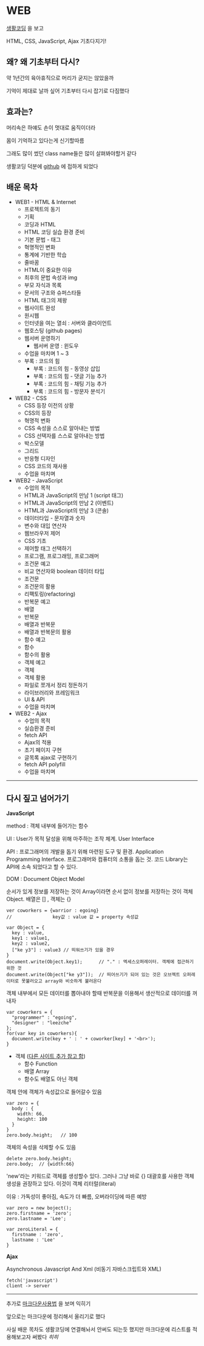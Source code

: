 WEB
=============

[생활코딩](https://opentutorials.org/course/3084) 을 보고

HTML, CSS, JavaScript, Ajax 기초다지기!


왜? 왜 기초부터 다시?
-------------
약 1년간의 육아휴직으로 머리가 굳지는 않았을까

기억이 제대로 날까 싶어 기초부터 다시 잡기로 다짐했다


효과는?
-------------
머리속은 하얘도 손이 멋대로 움직이더라

몸이 기억하고 있다는게 신기할따름

그래도 많이 썼던 class name들은 많이 살펴봐야할거 같다

생활코딩 덕분에 [github](https://opentutorials.org/course/3084/18891) 에 접하게 되었다



배운 목차
-------------
* WEB1 - HTML & Internet
  + 프로젝트의 동기
  + 기획
  + 코딩과 HTML
  + HTML 코딩 실습 환경 준비
  + 기본 문법 - 태그
  + 혁명적인 변화
  + 통계에 기반한 학습
  + 줄바꿈
  + HTML이 중요한 이유
  + 최후의 문법 속성과 img
  + 부모 자식과 목록
  + 문서의 구조와 슈퍼스타들
  + HTML 태그의 제왕
  + 웹사이트 완성
  + 원시웹
  + 인터넷을 여는 열쇠 : 서버와 클라이언트
  + 웹호스팅 (github pages)
  + 웹서버 운영하기
    - 웹서버 운영 : 윈도우
  + 수업을 마치며 1 ~ 3
  + 부록 : 코드의 힘
    - 부록 : 코드의 힘 - 동영상 삽입
    - 부록 : 코드의 힘 - 댓글 기능 추가
    - 부록 : 코드의 힘 - 채팅 기능 추가
    - 부록 : 코드의 힘 - 방문자 분석기
* WEB2 - CSS
  + CSS 등장 이전의 상황
  + CSS의 등장
  + 혁명적 변화
  + CSS 속성을 스스로 알아내는 방법
  + CSS 선택자를 스스로 알아내는 방법
  + 박스모델
  + 그리드
  + 반응형 디자인
  + CSS 코드의 재사용
  + 수업을 마치며
* WEB2 - JavaScript
  + 수업의 목적
  + HTML과 JavaScript의 만남 1 (script 태그)
  + HTML과 JavaScript의 만남 2 (이벤트)
  + HTML과 JavaScript의 만남 3 (콘솔)
  + 데이터타입 - 문자열과 숫자
  + 변수와 대입 연산자
  + 웹브라우저 제어
  + CSS 기초
  + 제어할 태그 선택하기
  + 프로그램, 프로그래밍, 프로그래머
  + 조건문 예고
  + 비교 연산자와 boolean 데이터 타입
  + 조건문
  + 조건문의 활용
  + 리팩토링(refactoring)
  + 반복문 예고
  + 배열
  + 반복문
  + 배열과 반복문
  + 배열과 반복문의 활용
  + 함수 예고
  + 함수
  + 함수의 활용
  + 객체 예고
  + 객체
  + 객체 활용
  + 파일로 쪼개서 정리 정돈하기
  + 라이브러리와 프레임워크
  + UI & API
  + 수업을 마치며
* WEB2 - Ajax
  + 수업의 목적
  + 실습환경 준비
  + fetch API
  + Ajax의 적용
  + 초기 페이지 구현
  + 글목록 ajax로 구현하기
  + fetch API polyfill
  + 수업을 마치며

* * *

다시 짚고 넘어가기
-----------------

**JavaScript**

method : 객체 내부에 들어가는 함수

UI : User가 목적 달성을 위해 마주하는 조작 체계. User Interface

API : 프로그래머의 개발을 돕기 위해 마련된 도구 및 환경. Application Programming Interface. 프로그래머와 컴퓨터의 소통을 돕는 것. 코드 Library는 API에 소속 되었다고 할 수 있다.

DOM : Document Object Model

순서가 있게 정보를 저장하는 것이 Array이라면 순서 없이 정보를 저장하는 것이 객체 Object. 배열은 [] , 객체는 {}

    ver coworkers = {warrior : egoing}
    //               key값 : value 값 = property 속성값
    
    var Object = {
      key : value,
      key1 : value1,
      key2 : value2,
      ["ke y3"] : value3 // 띄워쓰기가 있을 경우
    }
    document.write(Object.key1);      // "." : 엑세스오퍼레이터. 객체에 접근하기 위한 것
    document.write(Object["ke y3"]);  // 띄어쓰기가 되어 있는 것은 오브젝트 오퍼레이터로 못불러오고 array와 비슷하게 불러온다

객체 내부에서 모든 데이터를 뽑아내야 할때 반복문을 이용해서 생산적으로 데이터를 꺼내자

    var coworkers = {
      "programmer" : "egoing",
      "designer" : "leezche"
    };
    for(var key in coworkers){
      document.write(key + ' : ' + coworker[key] + '<br>');
    }

* 객체 ([다른 사이트 추가 참고 함](https://www.zerocho.com/category/JavaScript/post/572c6f759a5f1c4db2481ee3))
  + 함수 Function
  + 배열 Array
  + 함수도 배열도 아닌 객체

객체 안에 객체가 속성값으로 들어갈수 있음

    var zero = {
      body : {
        width: 66,
        height: 100
      }
    }
    zero.body.height;   // 100

객체의 속성을 삭제할 수도 있음
    
    delete zero.body.height;
    zero.body;  // {width:66}

'new'라는 키워드로 객체를 생성할수 있다. 그러나 그냥 바로 {} 대괄호를 사용한 객체 생성을 권장하고 있다. 이것이 객체 리터럴(literal)

이유 : 가독성이 좋아짐, 속도가 더 빠름, 오버라이딩에 따른 예방

    var zero = new boject();
    zero.firstname = 'zero';
    zero.lastname = 'Lee';
    
    var zeroLiteral = {
      firstname : 'zero',
      lastname : 'Lee'
    }

**Ajax**

Asynchronous Javascript And Xml (비동기 자바스크립트와 XML)

    fetch('javascript')
    client -> server


* * *

추가로 [마크다운사용법](https://gist.github.com/ihoneymon/652be052a0727ad59601) 을 보며 익히기

앞으로는 마크다운에 정리해서 올리기로 했다

사실 배운 목차도 생활코딩에 연결해놔서 안써도 되는듯 했지만 마크다운에 리스트를 적용해보고자 써봤다 _히히_
